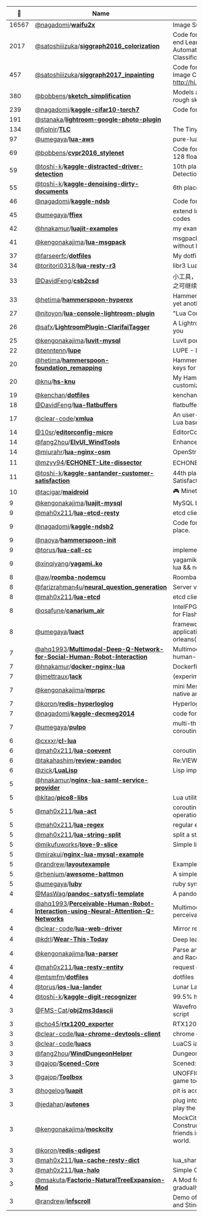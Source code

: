|:star2: | Name | Description | 🌍|
|---|---|---|---|
|16567|[@nagadomi](https://github.com/nagadomi)/[**waifu2x**](https://github.com/nagadomi/waifu2x)|Image Super-Resolution for Anime-Style Art||
|2017|[@satoshiiizuka](https://github.com/satoshiiizuka)/[**siggraph2016_colorization**](https://github.com/satoshiiizuka/siggraph2016_colorization)|Code for the paper 'Let there be Color!: Joint End-to-end Learning of Global and Local Image Priors for Automatic Image Colorization with Simultaneous Classification'. |[:arrow_upper_right:](http://hi.cs.waseda.ac.jp/~iizuka/projects/colorization/)|
|457|[@satoshiiizuka](https://github.com/satoshiiizuka)/[**siggraph2017_inpainting**](https://github.com/satoshiiizuka/siggraph2017_inpainting)|Code for the paper 'Globally and Locally Consistent Image Completion'. http://hi.cs.waseda.ac.jp/~iizuka/projects/completion/||
|380|[@bobbens](https://github.com/bobbens)/[**sketch_simplification**](https://github.com/bobbens/sketch_simplification)|Models and code related to sketch simplification of rough sketches.|[:arrow_upper_right:](https://esslab.jp/~ess/research/sketch_master/)|
|239|[@nagadomi](https://github.com/nagadomi)/[**kaggle-cifar10-torch7**](https://github.com/nagadomi/kaggle-cifar10-torch7)|Code for Kaggle-CIFAR10 competition. 5th place.||
|191|[@stanaka](https://github.com/stanaka)/[**lightroom-google-photo-plugin**](https://github.com/stanaka/lightroom-google-photo-plugin)|||
|134|[@fjolnir](https://github.com/fjolnir)/[**TLC**](https://github.com/fjolnir/TLC)|The Tiny Lua Cocoa Bridge||
|97|[@umegaya](https://github.com/umegaya)/[**lua-aws**](https://github.com/umegaya/lua-aws)|pure-lua implementation of aws REST APIs||
|69|[@bobbens](https://github.com/bobbens)/[**cvpr2016_stylenet**](https://github.com/bobbens/cvpr2016_stylenet)|Code for our CVPR 2016 paper on Fashion styles in 128 floats.|[:arrow_upper_right:](http://hi.cs.waseda.ac.jp/~esimo/research/stylenet/)|
|59|[@toshi-k](https://github.com/toshi-k)/[**kaggle-distracted-driver-detection**](https://github.com/toshi-k/kaggle-distracted-driver-detection)|10th place solution in "State Farm Distracted Driver Detection"||
|55|[@toshi-k](https://github.com/toshi-k)/[**kaggle-denoising-dirty-documents**](https://github.com/toshi-k/kaggle-denoising-dirty-documents)|6th place solution in "Denoising Dirty Documents"||
|46|[@nagadomi](https://github.com/nagadomi)/[**kaggle-ndsb**](https://github.com/nagadomi/kaggle-ndsb)|Code for National Data Science Bowl. 10th place.||
|45|[@umegaya](https://github.com/umegaya)/[**ffiex**](https://github.com/umegaya/ffiex)|extend luajit ffi module to give more affinity to C codes||
|42|[@hnakamur](https://github.com/hnakamur)/[**luajit-examples**](https://github.com/hnakamur/luajit-examples)|my example codes for LuaJIT||
|41|[@kengonakajima](https://github.com/kengonakajima)/[**lua-msgpack**](https://github.com/kengonakajima/lua-msgpack)|msgpack implementation by pure Lua (5.1) works without LuajJIT and FFI.||
|37|[@farseerfc](https://github.com/farseerfc)/[**dotfiles**](https://github.com/farseerfc/dotfiles)|My dotfiles controlled by GNU Stow||
|34|[@toritori0318](https://github.com/toritori0318)/[**lua-resty-r3**](https://github.com/toritori0318/lua-resty-r3)|libr3 Lua-Openresty implementation||
|33|[@DavidFeng](https://github.com/DavidFeng)/[**csb2csd**](https://github.com/DavidFeng/csb2csd)|小工具，转换CocosStudio输出的csb文件为源文件，使之可继续编辑||
|33|[@hetima](https://github.com/hetima)/[**hammerspoon-hyperex**](https://github.com/hetima/hammerspoon-hyperex)|Hammerspoon configuration library which provides yet another modifier key.||
|27|[@nitoyon](https://github.com/nitoyon)/[**lua-console-lightroom-plugin**](https://github.com/nitoyon/lua-console-lightroom-plugin)|"Lua Console" plugin for Lightroom 3.0+||
|26|[@safx](https://github.com/safx)/[**LightroomPlugin-ClarifaiTagger**](https://github.com/safx/LightroomPlugin-ClarifaiTagger)|A Lightroom plugin suggests keywords of photo for you||
|25|[@kengonakajima](https://github.com/kengonakajima)/[**luvit-mysql**](https://github.com/kengonakajima/luvit-mysql)|Luvit port of node-mysql||
|22|[@tenntenn](https://github.com/tenntenn)/[**lupe**](https://github.com/tenntenn/lupe)|LUPE - Lua Debugger||
|20|[@hetima](https://github.com/hetima)/[**hammerspoon-foundation_remapping**](https://github.com/hetima/hammerspoon-foundation_remapping)|Hammerspoon configuration script which remaps any keys for Sierra.||
|20|[@knu](https://github.com/knu)/[**hs-knu**](https://github.com/knu/hs-knu)|My Hammerspoon modules, mainly for keyboard customization||
|19|[@kenchan](https://github.com/kenchan)/[**dotfiles**](https://github.com/kenchan/dotfiles)|kenchan's dotfiles.||
|18|[@DavidFeng](https://github.com/DavidFeng)/[**lua-flatbuffers**](https://github.com/DavidFeng/lua-flatbuffers)|flatbuffers library for Lua||
|17|[@clear-code](https://github.com/clear-code)/[**xmlua**](https://github.com/clear-code/xmlua)|An user-friendly XML/HTML processing library for Lua based on libxml2|[:arrow_upper_right:](https://clear-code.github.io/xmlua/)|
|14|[@10sr](https://github.com/10sr)/[**editorconfig-micro**](https://github.com/10sr/editorconfig-micro)|EditorConfig Plugin for micro Editor||
|14|[@fang2hou](https://github.com/fang2hou)/[**ElvUI_WindTools**](https://github.com/fang2hou/ElvUI_WindTools)|Enhanced Features for ElvUI||
|14|[@miurahr](https://github.com/miurahr)/[**lua-nginx-osm**](https://github.com/miurahr/lua-nginx-osm)|OpenStreetMap extension for Nginx Lua module||
|11|[@mzyy94](https://github.com/mzyy94)/[**ECHONET-Lite-dissector**](https://github.com/mzyy94/ECHONET-Lite-dissector)|ECHONET Lite プロトコル解析器 for Wireshark||
|11|[@toshi-k](https://github.com/toshi-k)/[**kaggle-santander-customer-satisfaction**](https://github.com/toshi-k/kaggle-santander-customer-satisfaction)|44th place solution in "Santander Customer Satisfaction"||
|10|[@tacigar](https://github.com/tacigar)/[**maidroid**](https://github.com/tacigar/maidroid)|:video_game: Minetest modpack: Provides cute maid robots||
|9|[@kengonakajima](https://github.com/kengonakajima)/[**luajit-mysql**](https://github.com/kengonakajima/luajit-mysql)|MySQL binding for LuaJIT with FFI||
|9|[@mah0x211](https://github.com/mah0x211)/[**lua-etcd-resty**](https://github.com/mah0x211/lua-etcd-resty)|etcd client module for OpenResty.||
|9|[@nagadomi](https://github.com/nagadomi)/[**kaggle-ndsb2**](https://github.com/nagadomi/kaggle-ndsb2)|Code for Second Annual Data Science Bowl. 16th place.||
|9|[@naoya](https://github.com/naoya)/[**hammerspoon-init**](https://github.com/naoya/hammerspoon-init)|||
|9|[@torus](https://github.com/torus)/[**lua-call-cc**](https://github.com/torus/lua-call-cc)|implementing call/cc on Lua script language.||
|9|[@xinqiyang](https://github.com/xinqiyang)/[**yagami..ko**](https://github.com/xinqiyang/yagami..ko)|yagamiko is a api server project implementation by lua && nginx ( openresty) .||
|8|[@aw](https://github.com/aw)/[**roomba-nodemcu**](https://github.com/aw/roomba-nodemcu)|Roomba control library for NodeMCU platform|[:arrow_upper_right:](https://nodemcu.a1w.ca)|
|8|[@farizrahman4u](https://github.com/farizrahman4u)/[**neural_question_generation**](https://github.com/farizrahman4u/neural_question_generation)|Server version of https://github.com/xinyadu/nqg||
|8|[@mah0x211](https://github.com/mah0x211)/[**lua-etcd**](https://github.com/mah0x211/lua-etcd)|etcd client module.||
|8|[@osafune](https://github.com/osafune)/[**canarium_air**](https://github.com/osafune/canarium_air)|IntelFPGA configuration & Avalon-MM access library for FlashAir||
|8|[@umegaya](https://github.com/umegaya)/[**luact**](https://github.com/umegaya/luact)|framework for writing robust, scalable network application, heavily inspired by celluloid(ruby) and orleans(.NET)||
|7|[@ahq1993](https://github.com/ahq1993)/[**Multimodal-Deep-Q-Network-for-Social-Human-Robot-Interaction**](https://github.com/ahq1993/Multimodal-Deep-Q-Network-for-Social-Human-Robot-Interaction)|Multimodal Deep Q-Network (MDQN) for modelling human-like social intelligence.  ||
|7|[@hnakamur](https://github.com/hnakamur)/[**docker-nginx-lua**](https://github.com/hnakamur/docker-nginx-lua)|Dockerfile for nginx with lua-nginx-module||
|7|[@jmettraux](https://github.com/jmettraux)/[**lack**](https://github.com/jmettraux/lack)|(experiment) Rack clone in Lua|[:arrow_upper_right:](http://jmettraux.wordpress.com)|
|7|[@kengonakajima](https://github.com/kengonakajima)/[**mprpc**](https://github.com/kengonakajima/mprpc)|mini MessagePack RPC stub for both lua-msgpack-native and lua-msgpack||
|7|[@koron](https://github.com/koron)/[**redis-hyperloglog**](https://github.com/koron/redis-hyperloglog)|Hyperloglog counter on redis||
|7|[@nagadomi](https://github.com/nagadomi)/[**kaggle-decmeg2014**](https://github.com/nagadomi/kaggle-decmeg2014)|code for DecMeg2014. final place: 5th||
|7|[@umegaya](https://github.com/umegaya)/[**pulpo**](https://github.com/umegaya/pulpo)|multi-thread network server library build with coroutine and luajit FFI at ground level||
|6|[@cxxxr](https://github.com/cxxxr)/[**cl-lua**](https://github.com/cxxxr/cl-lua)|||
|6|[@mah0x211](https://github.com/mah0x211)/[**lua-coevent**](https://github.com/mah0x211/lua-coevent)|coroutine based kqueue/epoll module||
|6|[@takahashim](https://github.com/takahashim)/[**review-pandoc**](https://github.com/takahashim/review-pandoc)|Re:VIEW Writer for Pandoc||
|6|[@zick](https://github.com/zick)/[**LuaLisp**](https://github.com/zick/LuaLisp)|Lisp implementation in Lua||
|5|[@hnakamur](https://github.com/hnakamur)/[**nginx-lua-saml-service-provider**](https://github.com/hnakamur/nginx-lua-saml-service-provider)|||
|5|[@kitao](https://github.com/kitao)/[**pico8-libs**](https://github.com/kitao/pico8-libs)|Lua utility libraries for PICO-8||
|5|[@mah0x211](https://github.com/mah0x211)/[**lua-act**](https://github.com/mah0x211/lua-act)|coroutine based synchronously non-blocking operations module||
|5|[@mah0x211](https://github.com/mah0x211)/[**lua-regex**](https://github.com/mah0x211/lua-regex)|regular expression for lua||
|5|[@mah0x211](https://github.com/mah0x211)/[**lua-string-split**](https://github.com/mah0x211/lua-string-split)|split a string into an array of substrings.||
|5|[@mikufuworks](https://github.com/mikufuworks)/[**love-9-slice**](https://github.com/mikufuworks/love-9-slice)|Simple library that make 9-slice images for LÖVE||
|5|[@mirakui](https://github.com/mirakui)/[**nginx-lua-mysql-example**](https://github.com/mirakui/nginx-lua-mysql-example)|||
|5|[@randrew](https://github.com/randrew)/[**layoutexample**](https://github.com/randrew/layoutexample)|Example use of Layout in a Stingray project||
|5|[@rhenium](https://github.com/rhenium)/[**awesome-battmon**](https://github.com/rhenium/awesome-battmon)|A simple battery monitor for awesome WM||
|5|[@umegaya](https://github.com/umegaya)/[**luby**](https://github.com/umegaya/luby)|ruby syntax + luajit performance & ffi||
|4|[@MasWag](https://github.com/MasWag)/[**pandoc-satysfi-template**](https://github.com/MasWag/pandoc-satysfi-template)|A pandoc custom writer and template for SATySFi||
|4|[@ahq1993](https://github.com/ahq1993)/[**Perceivable-Human-Robot-Interaction-using-Neural-Attention-Q-Networks**](https://github.com/ahq1993/Perceivable-Human-Robot-Interaction-using-Neural-Attention-Q-Networks)|Multimodal Deep Attention Recurrent Q-Network for perceivable social human-robot interaction. ||
|4|[@clear-code](https://github.com/clear-code)/[**lua-web-driver**](https://github.com/clear-code/lua-web-driver)|Mirror repository|[:arrow_upper_right:](https://gitlab.com/clear-code/lua-web-driver)|
|4|[@kdrl](https://github.com/kdrl)/[**Wear-This-Today**](https://github.com/kdrl/Wear-This-Today)|Deep learningでファッションコーディネーションを！||
|4|[@kengonakajima](https://github.com/kengonakajima)/[**lua-parser**](https://github.com/kengonakajima/lua-parser)|Parse and convert Lua script into Sexp with only Ruby and Racc||
|4|[@mah0x211](https://github.com/mah0x211)/[**lua-resty-entity**](https://github.com/mah0x211/lua-resty-entity)|request entity handling module for openresty.||
|4|[@mtsmfm](https://github.com/mtsmfm)/[**dotfiles**](https://github.com/mtsmfm/dotfiles)|dotfiles||
|4|[@torus](https://github.com/torus)/[**ios-lua-lander**](https://github.com/torus/ios-lua-lander)|Lunar Lander for iOS devices written in Lua.||
|4|[@toshi-k](https://github.com/toshi-k)/[**kaggle-digit-recognizer**](https://github.com/toshi-k/kaggle-digit-recognizer)|99.5% hit solution in "Digit Recognizer"||
|3|[@FMS-Cat](https://github.com/FMS-Cat)/[**obj2ms3dascii**](https://github.com/FMS-Cat/obj2ms3dascii)|Wavefront .obj to Milkshape 3d Ascii conversion script||
|3|[@cho45](https://github.com/cho45)/[**rtx1200_exporter**](https://github.com/cho45/rtx1200_exporter)|RTX1200 prometheus exporter||
|3|[@clear-code](https://github.com/clear-code)/[**lua-chrome-devtools-client**](https://github.com/clear-code/lua-chrome-devtools-client)|chrome devtools interface for lua||
|3|[@clear-code](https://github.com/clear-code)/[**luacs**](https://github.com/clear-code/luacs)|LuaCS ia a CSS Selectors parser library for Lua|[:arrow_upper_right:](https://clear-code.github.io/luacs/)|
|3|[@fang2hou](https://github.com/fang2hou)/[**WindDungeonHelper**](https://github.com/fang2hou/WindDungeonHelper)|Dungeon helper.||
|3|[@gajop](https://github.com/gajop)/[**Scened-Core**](https://github.com/gajop/Scened-Core)|Scened: core module||
|3|[@gajop](https://github.com/gajop)/[**Toolbox**](https://github.com/gajop/Toolbox)|UNOFFICIAL source for: Spring engine based in-game tools useful to developers||
|3|[@hogelog](https://github.com/hogelog)/[**luapit**](https://github.com/hogelog/luapit)|pit is account management tool.|[:arrow_upper_right:](http://d.hatena.ne.jp/hogelog/)|
|3|[@jedahan](https://github.com/jedahan)/[**autones**](https://github.com/jedahan/autones)|plug into your NES, and watch the best speedrunners play the games for you||
|3|[@kengonakajima](https://github.com/kengonakajima)/[**mockcity**](https://github.com/kengonakajima/mockcity)|MockCity - Massively Multiplayer Online City Constructor.  Enjoy constructing your own city with friends in MMO, shared, persistent and dynamic world.  |[:arrow_upper_right:](http://playmockcity.blogspot.com/)|
|3|[@koron](https://github.com/koron)/[**redis-qdigest**](https://github.com/koron/redis-qdigest)|||
|3|[@mah0x211](https://github.com/mah0x211)/[**lua-cache-resty-dict**](https://github.com/mah0x211/lua-cache-resty-dict)|lua_shared_dict storage plugin for lua-cache module.||
|3|[@mah0x211](https://github.com/mah0x211)/[**lua-halo**](https://github.com/mah0x211/lua-halo)|Simple OOP Library For Lua||
|3|[@msakuta](https://github.com/msakuta)/[**Factorio-NaturalTreeExpansion-Mod**](https://github.com/msakuta/Factorio-NaturalTreeExpansion-Mod)|A Mod for Factorio that automatically expand forests gradually||
|3|[@randrew](https://github.com/randrew)/[**infscroll**](https://github.com/randrew/infscroll)|Demo of infinite scrolling list using Scaleform Studio and Stingray||

